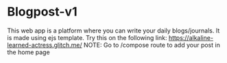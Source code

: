 # Blogpost-v1
This web app is a platform where you can write your daily blogs/journals. It is made using ejs template.
Try this on the following link:
https://alkaline-learned-actress.glitch.me/
NOTE: Go to /compose route to add your post in the home page